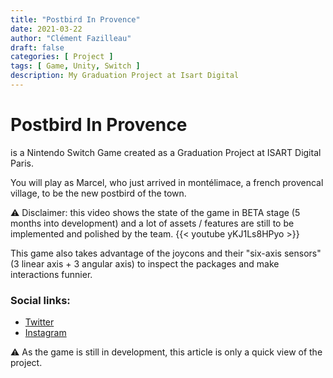 ```yaml
---
title: "Postbird In Provence"
date: 2021-03-22
author: "Clément Fazilleau"
draft: false
categories: [ Project ]
tags: [ Game, Unity, Switch ]
description: My Graduation Project at Isart Digital
---
```


# Postbird In Provence

is a Nintendo Switch Game created as a Graduation Project at ISART Digital Paris.

You will play as Marcel, who just arrived in montélimace, a french provencal village, to be the new postbird of the town.

⚠ Disclaimer: this video shows the state of the game in BETA stage (5 months into development) and a lot of assets / features are still to be implemented and polished by the team.
{{< youtube yKJ1Ls8HPyo >}}

This game also takes advantage of the joycons and their "six-axis sensors" (3 linear axis + 3 angular axis) to inspect the packages and make interactions funnier.

### Social links:

- [Twitter](https://twitter.com/postbird_game/)
- [Instagram](https://www.instagram.com/postbird_game/)

⚠ As the game is still in development, this article is only a quick view of the project.
